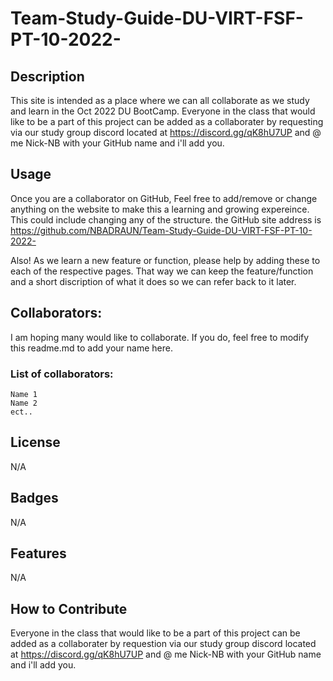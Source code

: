 # Team-Study-Guide-DU-VIRT-FSF-PT-10-2022-

## Description

This site is intended as a place where we can all collaborate as we study and learn in the Oct 2022 DU BootCamp.  Everyone in the class that would like to be a part of this project can be added as a collaborater by requesting via our study group discord located at https://discord.gg/qK8hU7UP and @ me Nick-NB with your GitHub name and i'll add you.  


## Usage


Once you are a collaborator on GitHub, Feel free to add/remove or change anything on the website to make this a learning and growing expereince.  This could include changing any of the structure.  the GitHub site address is https://github.com/NBADRAUN/Team-Study-Guide-DU-VIRT-FSF-PT-10-2022-

Also!  As we learn a new feature or function, please help by adding these to each of the respective pages.  That way we can keep the feature/function and a short discription of what it does so we can refer back to it later.  

## Collaborators: 
I am hoping many would like to collaborate.  If you do, feel free to modify this readme.md to add your name here.  

### List of collaborators: 
    Name 1
    Name 2 
    ect.. 


## License
N/A

## Badges

N/A

## Features

N/A 

## How to Contribute

Everyone in the class that would like to be a part of this project can be added as a collaborater by requestion via our study group discord located at https://discord.gg/qK8hU7UP and @ me Nick-NB with your GitHub name and i'll add you.  


